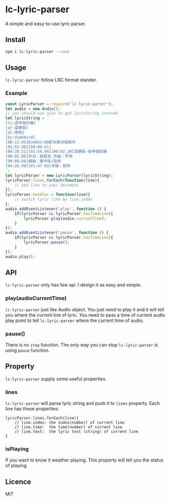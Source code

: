 # lc-lyric-parser
A simple and easy-to-use lyric parser.

## Install

```bash
npm i lc-lyric-parser --save
```

## Usage
```lc-lyric-parser``` follow LRC format stander.
### Example
```javascript
const LyricParser = require('lc-lyric-parser');
let audio = new Audio();
// you should use ajax to get lyricString instead
let lyricString = `
[ti:会呼吸的痛]
[ar:梁静茹]
[al:崇拜]
[by:dumbbird]
[00:13.03]Dumbbird@虾米歌词组制作
[01:53.90][00:00.61]
[04:20.51][01:54.84][00:02.30]梁静茹-会呼吸的痛
[00:05.86]作词：姚若龙 作曲：宇恒
[00:08.66]编曲：黄中岳/安栋
[04:26.99][01:47.93]专辑：崇拜
`;
let lyricParser = new LyricParser(lyricString);
lyricParser.lines.forEach(function(line){
    // add line to your document
});
lyricParser.handler = function(line){
    // switch lyric line by line.index
};
audio.addEventListener('play', function () {
    if(lyricParser && lyricParser.hasTimeLine){
        lyricParser.play(audio.currentTime);
    }
});
audio.addEventListener('pause', function () {
    if(lyricParser && lyricParser.hasTimeLine){
        lyricParser.pause();
    }
});
audio.play();
```
## API
```lc-lyric-parser``` only has few api. I design it as easy and simple.

### play(audioCurrentTime)
```lc-lyric-parser``` just like Audio object. You just need to play it and it will tell you where the current line of lyric. You need to pass a time of current audio play point to tell ```lc-lyric-parser``` where the current time of audio.

### pause()
There is no ```stop``` function. The only way you can stop ```lc-lyric-parser``` is using ```pause``` function.

## Property
```lc-lyric-parser``` supply some useful properties.

### lines
```lc-lyric-parser``` will parse lyric string and push it to ```lines``` property. Each line has these properties:

```
lyricParser.lines.forEach(line){
    // line.index: the index(number) of current line
    // line.time:  the time(number) of current line
    // line.text:  the lyric text (string) of current line
}
```
### isPlaying
If you want to know it weather playing. This property will tell you the status of playing.

## Licence
MIT
